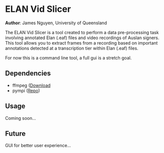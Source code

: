 # ELAN Vid Slicer

**Author**: James Nguyen, University of Queensland

The ELAN Vid Slicer is a tool created to perform a data pre-processing task involving annotated Elan (.eaf) files and video recordings of Auslan signers. This tool allows you to extract frames from a recording based on important annotations detected at a transcription tier within Elan (.eaf) files.

For now this is a command line tool, a full gui is a stretch goal.

## Dependencies

* ffmpeg ([Download](https://www.ffmpeg.org/download.html)
* pympi ([Repo](https://github.com/dopefishh/pympi))

## Usage

Coming soon...

## Future

GUI for better user experience...
